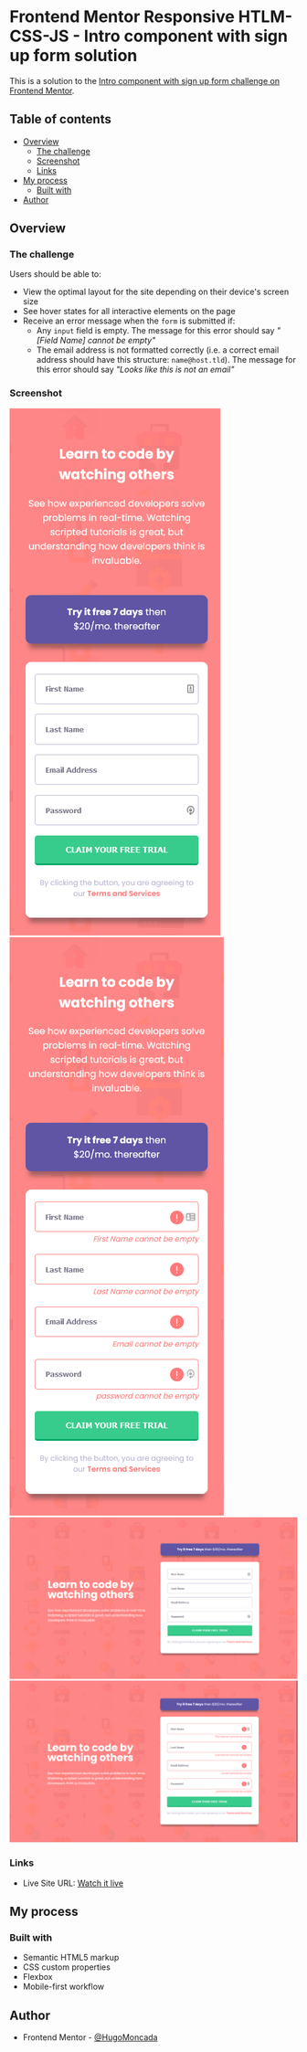 # Frontend Mentor Responsive HTLM-CSS-JS - Intro component with sign up form solution

This is a solution to the [Intro component with sign up form challenge on Frontend Mentor](https://www.frontendmentor.io/challenges/intro-component-with-signup-form-5cf91bd49edda32581d28fd1).

## Table of contents

- [Overview](#overview)
  - [The challenge](#the-challenge)
  - [Screenshot](#screenshot)
  - [Links](#links)
- [My process](#my-process)
  - [Built with](#built-with)
- [Author](#author)


## Overview

### The challenge

Users should be able to:

- View the optimal layout for the site depending on their device's screen size
- See hover states for all interactive elements on the page
- Receive an error message when the `form` is submitted if:
  - Any `input` field is empty. The message for this error should say *"[Field Name] cannot be empty"*
  - The email address is not formatted correctly (i.e. a correct email address should have this structure: `name@host.tld`). The message for this error should say *"Looks like this is not an email"*

### Screenshot

![](./images/Mobile.png)
![](./images/Mobile-active.png)
![](./images/Desktop.png)
![](./images/Desktop-Active.png)


### Links

- Live Site URL: [Watch it live](https://intro-component-with-sign-up-form-six-rust.vercel.app/)

## My process

### Built with

- Semantic HTML5 markup
- CSS custom properties
- Flexbox
- Mobile-first workflow


## Author

- Frontend Mentor - [@HugoMoncada](https://www.frontendmentor.io/profile/HugoMoncada)


